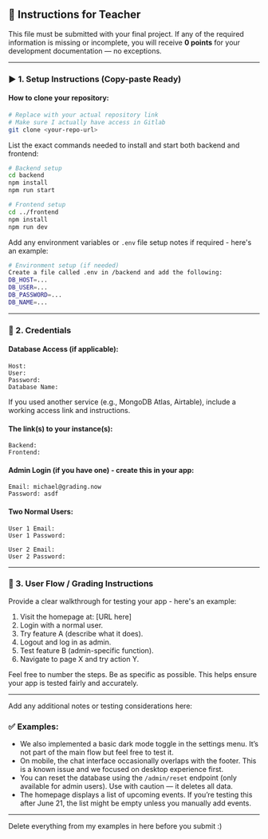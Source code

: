 ## 🧾 Instructions for Teacher

This file must be submitted with your final project. If any of the required information is missing or incomplete, you will receive **0 points** for your development documentation — no exceptions.

---

### ▶️ 1. Setup Instructions (Copy-paste Ready)

#### How to clone your repository:
```bash
# Replace with your actual repository link
# Make sure I actually have access in Gitlab
git clone <your-repo-url>
```


List the exact commands needed to install and start both backend and frontend:

```bash
# Backend setup
cd backend
npm install
npm run start

# Frontend setup
cd ../frontend
npm install
npm run dev
```

Add any environment variables or `.env` file setup notes if required - here's an example:

```bash
# Environment setup (if needed)
Create a file called .env in /backend and add the following:
DB_HOST=...
DB_USER=...
DB_PASSWORD=...
DB_NAME=...
```

---

### 🔑 2. Credentials

#### Database Access (if applicable):
```
Host: 
User: 
Password: 
Database Name: 
```
If you used another service (e.g., MongoDB Atlas, Airtable), include a working access link and instructions.


#### The link(s) to your instance(s):
```
Backend: 
Frontend: 
```

#### Admin Login (if you have one) - create this in your app:
```
Email: michael@grading.now
Password: asdf
```

#### Two Normal Users:
```
User 1 Email: 
User 1 Password: 

User 2 Email: 
User 2 Password: 
```

---

### 🧭 3. User Flow / Grading Instructions

Provide a clear walkthrough for testing your app - here's an example:

1. Visit the homepage at: [URL here]
2. Login with a normal user.
3. Try feature A (describe what it does).
4. Logout and log in as admin.
5. Test feature B (admin-specific function).
6. Navigate to page X and try action Y.

Feel free to number the steps. Be as specific as possible. This helps ensure your app is tested fairly and accurately.

---

Add any additional notes or testing considerations here:


### ✅ Examples:

- We also implemented a basic dark mode toggle in the settings menu. It’s not part of the main flow but feel free to test it.
- On mobile, the chat interface occasionally overlaps with the footer. This is a known issue and we focused on desktop experience first.
- You can reset the database using the `/admin/reset` endpoint (only available for admin users). Use with caution — it deletes all data.
- The homepage displays a list of upcoming events. If you’re testing this after June 21, the list might be empty unless you manually add events.

---

Delete everything from my examples in here before you submit :)
